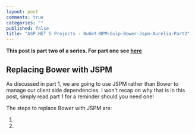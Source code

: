 ```yaml
---
layout: post
comments: true
categories: ""
published: false
title: "ASP.NET 5 Projects - NuGet-NPM-Gulp-Bower-Jspm-Aurelia-Part2"
---
```



**This post is part two of a series. For part one see [here](http://darrelltunnell.net/blog/2015/08/16/aurelia-and-asp-net-5-mvc/)**

## Replacing Bower with JSPM
As discussed in part 1, we are going to use JSPM rather than Bower to manage our client side dependencies. I won't recap on why that is in this post, simply read part 1 for a reminder should you need one!

The steps to replace Bower with JSPM are:

1.
2.












